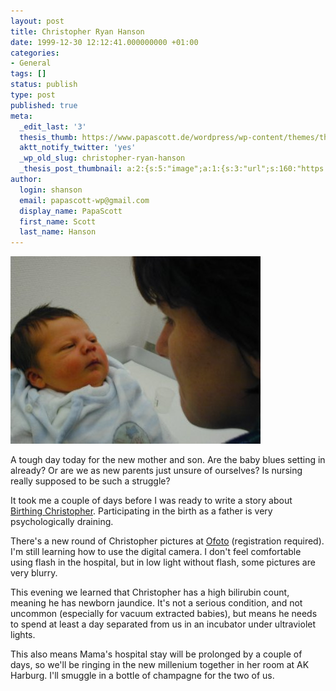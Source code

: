 ```yaml
---
layout: post
title: Christopher Ryan Hanson
date: 1999-12-30 12:12:41.000000000 +01:00
categories:
- General
tags: []
status: publish
type: post
published: true
meta:
  _edit_last: '3'
  thesis_thumb: https://www.papascott.de/wordpress/wp-content/themes/thesis_151/lib/scripts/thumb.php?w=100&h=100&zc=1&q=100&src=https://www.papascott.de/images/mausnews/crh3.jpg
  aktt_notify_twitter: 'yes'
  _wp_old_slug: christopher-ryan-hanson
  _thesis_post_thumbnail: a:2:{s:5:"image";a:1:{s:3:"url";s:160:"https://www.papascott.de/wordpress/wp-content/themes/thesis_151/lib/scripts/thumb.php?w=100&h=100&zc=1&q=100&src=https://www.papascott.de/images/mausnews/crh3.jpg";}s:5:"frame";a:1:{s:2:"on";s:1:"1";}}
author:
  login: shanson
  email: papascott-wp@gmail.com
  display_name: PapaScott
  first_name: Scott
  last_name: Hanson
---
```

<p><img src="/wordpress/wp-content/uploads/1999/12/crh3.jpg" height="300" width="400" border="0" alt="crh3.jpg: " /></p>
<p>A tough day today for the new mother and son. Are the baby blues setting in already? Or are we as new parents just unsure of ourselves? Is nursing really supposed to be such a struggle? </p>
<p>It took me a couple of days before I was ready to write a story about <a href="http://shanson.editthispage.com/stories/storyReader$50">Birthing Christopher</a>. Participating in the birth as a father is very psychologically draining. </p>
<p>There's a new round of Christopher pictures at <a href="http://www.ofoto.com/i.cfm?m=864301102&n=3490345">Ofoto</a> (registration required). I'm still learning how to use the digital camera. I don't feel comfortable using flash in the hospital, but in low light without flash, some pictures are very blurry.</p>
<p>This evening we learned that Christopher has a high bilirubin count, meaning he has newborn jaundice. It's not a serious condition, and not uncommon (especially for vacuum extracted babies), but means he needs to spend at least a day separated from us in an incubator under ultraviolet lights.</p>
<p>This also means Mama's hospital stay will be prolonged by a couple of days, so we'll be ringing in the new millenium together in her room at AK Harburg. I'll smuggle in a bottle of champagne for the two of us.</p>

